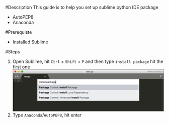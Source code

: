 #Description
This guide is to help you set up sublime python IDE package
* AutoPEP8
* Anaconda

#Prerequiste

* Installed Sublime

#Steps
1. Open Sublime, hit `Ctrl` + `Shift` + `P` and then type `install package` hit the first one
![Alt text](../images/IDE_sublime_1.png?raw=true)
2. Type `Anaconda`/`AutoPEP8`, hit enter


